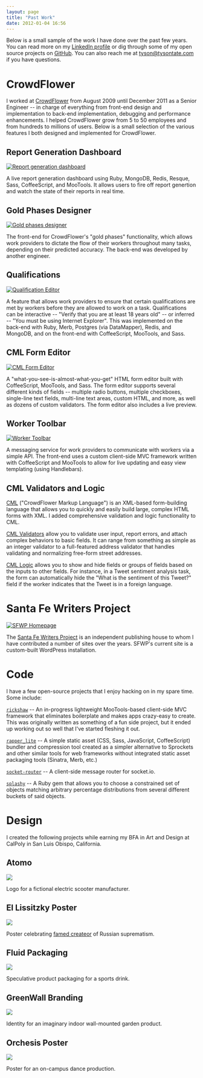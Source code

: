 ```yaml
---
layout: page
title: "Past Work"
date: 2012-01-04 16:56
---
```


Below is a small sample of the work I have done over the past few years. You can read more on my [LinkedIn profile](http://www.linkedin.com/profile/view?id=11938323) or dig through some of my open source projects on [GitHub](https://github.com/tysontate). You can also reach me at [tyson@tysontate.com](mailto:tyson@tysontate.com) if you have questions.

# CrowdFlower

I worked at [CrowdFlower](http://crowdflower.com) from August 2009 until December 2011 as a Senior Engineer -- in charge of everything from front-end design and implementation to back-end implementation, debugging and performance enhancements. I helped CrowdFlower grow from 5 to 50 employees and from hundreds to millions of users. Below is a small selection of the various features I both designed and implemented for CrowdFlower.

## Report Generation Dashboard

[![Report generation dashboard](/images/past-work/1_reports_thumb.png)](/images/past-work/1_reports.png)

A live report generation dashboard using Ruby, MongoDB, Redis, Resque, Sass, CoffeeScript, and MooTools. It allows users to fire off report genertion and watch the state of their reports in real time.

## Gold Phases Designer

[![Gold phases designer](/images/past-work/2_gold_phases_thumb.png)](/images/past-work/2_gold_phases.png)

The front-end for CrowdFlower's "gold phases" functionality, which allows work providers to dictate the flow of their workers throughout many tasks, depending on their predicted accuracy. The back-end was developed by another engineer.

## Qualifications

[![Qualification Editor](/images/past-work/3_qualifications_thumb.png)](/images/past-work/3_qualifications.png)

A feature that allows work providers to ensure that certain qualifications are met by workers before they are allowed to work on a task. Qualifications can be interactive -- "Verify that you are at least 18 years old" -- or inferred -- "You must be using Internet Explorer". This was implemented on the back-end with Ruby, Merb, Postgres (via DataMapper), Redis, and MongoDB, and on the front-end with CoffeeScript, MooTools, and Sass.

## CML Form Editor

[![CML Form Editor](/images/past-work/4_cml_editor_thumb.png)](/images/past-work/4_cml_editor.png)

A "what-you-see-is-almost-what-you-get" HTML form editor built with CoffeeScript, MooTools, and Sass. The form editor supports several different kinds of fields -- multiple radio buttons, multiple checkboxes, single-line text fields, multi-line text areas, custom HTML, and more, as well as dozens of custom validators. The form editor also includes a live preview.

## Worker Toolbar

[![Worker Toolbar](/images/past-work/5_worker_toolbar_thumb.png)](/images/past-work/5_worker_toolbar.png)

A messaging service for work providers to communicate with workers via a simple API. The front-end uses a custom client-side MVC framework written with CoffeeScript and MooTools to allow for live updating and easy view templating (using Handlebars).

## CML Validators and Logic

[CML](http://crowdflower.com/docs/cml) ("CrowdFlower Markup Language") is an XML-based form-building language that allows you to quickly and easily build large, complex HTML forms with XML. I added comprehensive validation and logic functionality to CML.

[CML Validators](http://crowdflower.com/docs/cml/validations.html) allow you to validate user input, report errors, and attach complex behaviors to basic fields. It can range from something as simple as an integer validator to a full-featured address validator that handles validating and normalizing free-form street addresses.

[CML Logic](http://crowdflower.com/docs/cml/logic.html) allows you to show and hide fields or groups of fields based on the inputs to other fields. For instance, in a Tweet sentiment analysis task, the form can automatically hide the "What is the sentiment of this Tweet?" field if the worker indicates that the Tweet is in a foreign language.

# Santa Fe Writers Project

[![SFWP Homepage](/images/past-work/7_sfwp_thumb.png)](/images/past-work/7_sfwp.png)

The [Santa Fe Writers Project](http://sfwp.com) is an independent publishing house to whom I have contributed a number of sites over the years. SFWP's current site is a custom-built WordPress installation.

# Code

I have a few open-source projects that I enjoy hacking on in my spare time. Some include:

[`rickshaw`](https://github.com/tysontate/Rickshaw) -- An in-progress lightweight MooTools-based client-side MVC framework that eliminates boilerplate and makes apps crazy-easy to create. This was originally written as something of a fun side project, but it ended up working out so well that I've started fleshing it out.

[`rapper_lite`](https://github.com/tysontate/rapper_lite) -- A simple static asset (CSS, Sass, JavaScript, CoffeeScript) bundler and compression tool created as a simpler alternative to Sprockets and other similar tools for web frameworks without integrated static asset packaging tools (Sinatra, Merb, etc.)

[`socket-router`](https://github.com/stvp/socket-router) -- A client-side message router for socket.io.

[`splashy`](https://github.com/tysontate/splashy) -- A Ruby gem that allows you to choose a constrained set of objects matching arbitrary percentage distributions from several different buckets of said objects.

# Design

I created the following projects while earning my BFA in Art and Design at CalPoly in San Luis Obispo, California.

<div class="cols">

<div class="col-1">

<h2>Atomo</h2>
<a href="/images/past-work/college/print/atomo/atomo_1.png"><img src="/images/past-work/college/print/atomo/atomo_thumb.png"></a>
<p>Logo for a fictional electric scooter manufacturer.</p>

<h2>El Lissitzky Poster</h2>
<a href="/images/past-work/college/print/el_lissitzky/el_lissitzky_1.jpg"><img src="/images/past-work/college/print/el_lissitzky/el_lissitzky_thumb.jpg"></a>
<p>Poster celebrating <a href="http://en.wikipedia.org/wiki/El_Lissitzky">famed createor</a> of Russian suprematism.</p>

<h2>Fluid Packaging</h2>
<a href="/images/past-work/college/print/fluid/fluid_1.jpg"><img src="/images/past-work/college/print/fluid/fluid_thumb.jpg"></a>
<p>Speculative product packaging for a sports drink.</p>

</div>

<div class="col-2">

<h2>GreenWall Branding</h2>
<a href="/images/past-work/college/print/greenwall/greenwall_1.png"><img src="/images/past-work/college/print/greenwall/greenwall_thumb.png"></a>
<p>Identity for an imaginary indoor wall-mounted garden product.</p>

<h2>Orchesis Poster</h2>
<a href="/images/past-work/college/print/orchesis/orchesis_1.jpg"><img src="/images/past-work/college/print/orchesis/orchesis_thumb.jpg"></a>
<p>Poster for an on-campus dance production.</p>

</div>

</div>
